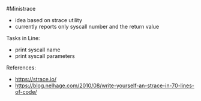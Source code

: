 #Ministrace
- idea based on strace utility
- currently reports only syscall number and the return value


Tasks in Line:
- print syscall name
- print syscall parameters

References:
- https://strace.io/
- https://blog.nelhage.com/2010/08/write-yourself-an-strace-in-70-lines-of-code/
